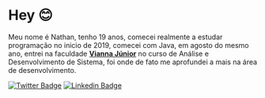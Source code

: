 # Hey 😊
Meu nome é Nathan, tenho 19 anos, comecei realmente a estudar programação no inicio de 2019, comecei com Java, em agosto do mesmo ano, entrei na faculdade **<a href="https://www.vianna.edu.br">Vianna Júnior</a>** no curso de Análise e Desenvolvimento de Sistema, foi onde de fato me aprofundei a mais na área de desenvolvimento.

[![Twitter Badge](https://img.shields.io/badge/-Twitter-1ca0f1?style=flat-square&labelColor=1ca0f1&logo=twitter&logoColor=white&link=https://twitter.com/_nathan0liveira)](https://twitter.com/_nathan0liveira) 
[![Linkedin Badge](https://img.shields.io/badge/-LinkedIn-blue?style=flat-square&logo=Linkedin&logoColor=white&link=https://www.linkedin.com/in/nathan-gabriel-o/)](https://www.linkedin.com/in/nathan-gabriel-o/)



